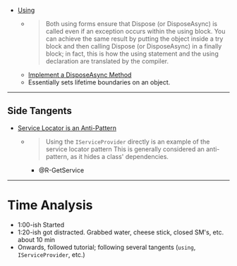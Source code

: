

- [Using](https://learn.microsoft.com/en-us/dotnet/csharp/language-reference/keywords/using-statement)
  - > Both using forms ensure that Dispose (or DisposeAsync) is called even if an exception occurs within the using block. You can achieve the same result by putting the object inside a try block and then calling Dispose (or DisposeAsync) in a finally block; in fact, this is how the using statement and the using declaration are translated by the compiler.
  - [Implement a DisposeAsync Method](https://learn.microsoft.com/en-us/dotnet/standard/garbage-collection/implementing-disposeasync)
  - Essentially sets lifetime boundaries on an object.


---

## Side Tangents

- [Service Locator is an Anti-Pattern](https://blog.ploeh.dk/2010/02/03/ServiceLocatorisanAnti-Pattern/)
  - > Using the `IServiceProvider` directly is an example of the service locator pattern This is generally considered an anti-pattern, as it hides a class' dependencies.
    - @R-GetService



---

# Time Analysis

- 1:00-ish Started
- 1:20-ish got distracted. Grabbed water, cheese stick, closed SM's, etc. about 10 min
- Onwards, followed tutorial; following several tangents (`using`, `IServiceProvider`, etc.)